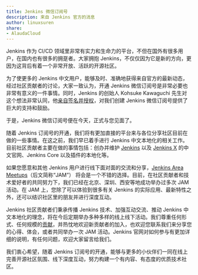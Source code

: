 ```yaml
---
title: Jenkins 微信订阅号
description: 来自 Jenkins 官方的消息
author: linuxsuren
share:
- AlaudaCloud
---
```


Jenkins 作为 CI/CD 领域里非常有实力和生命力的平台，不但在国外有很多用户，在国内也有很多的拥趸者。大家拥抱 Jenkins，不仅仅因为它是新的方向，更因为这背后有着一个非常开放、活跃的开源社区。

为了使更多的 Jenkins 中文用户，能够及时、准确地获得来自官方的最新动态，经过社区贡献者的讨论，大家一致认为，开通 Jenkins 微信订阅号是非常必要也非常有意义的一件事情。同时，Jenkins 的创始人 Kohsuke Kawaguchi 先生对这个想法非常认同，他[亲自签名并授权](https://jenkins.io/wechat.pdf)，对我们创建 Jenkins 微信订阅号提供了巨大的支持和鼓励。

于是，Jenkins 微信订阅号便在今天，正式与您见面了。

随着 Jenkins 订阅号的开通，我们将有更加直接的平台来与各位分享社区目前在做的一些事情。在这之前，我们早已着手进行 Jenkins 中文本地化的相关工作。目前社区贡献者主要在做的事情包括：创办并维护 [Jenkins](https://jenkins.io/zh/) 以及 [Jenkins X](https://jenkins-x.io/zh/) 的中文官网、Jenkins Core 以及插件的本地化等。

如果您愿意和其他 Jenkins 用户进行线下面对面的交流和分享，[Jenkins Area Meetups](https://jenkins.io/zh/projects/jam/)（后文简称“JAM”） 将会是一个不错的选择。目前，在社区贡献者和技术爱好者的共同努力下，我们已经在北京、深圳、西安等地成功举办过多次 JAM 活动。在 JAM 上，您除了可以体验到很多有关 Jenkins 的实际应用、最新特性之外，还可以结识社区里的朋友并进行深度互动。

Jenkins 社区贡献者们秉承传播 Jenkins 技术、加强互动交流、推动 Jenkins 中文本地化的理念，将在今后定期举办多种多样的线上线下活动。我们尊重任何形式、任何规模的[贡献](https://jenkins.io/zh/participate/)，并热忱地欢迎新贡献者的加⼊，也欢迎您联系我们来分享您的心得、体会，或者共同举办一次 JAM 活动。Jenkins 官网对如何参与有更加详细的说明，有任何问题，欢迎大家留言给我们。

我们衷心希望，随着 Jenkins 订阅号的开通，能够与更多的小伙伴们一同在线上完善开源社区氛围、线下深度互动，努力构建一个有内容、有态度的优质技术社区。

